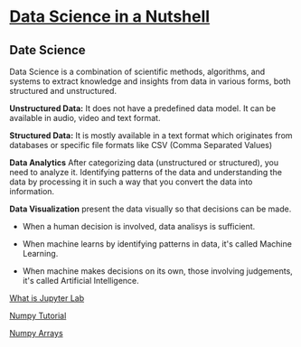 # [Data Science in a Nutshell](https://headstrait.com/data-science-in-a-nutshell/)

## Date Science
Data Science is a combination of scientific methods, algorithms, and systems to extract knowledge and insights from data in various forms, both structured and unstructured.

**Unstructured Data:** It does not have a predefined data model. It can be available in audio, video and text format.

**Structured Data:** It is mostly available in a text format which originates from databases or specific file formats like CSV (Comma Separated Values)

**Data Analytics** After categorizing data (unstructured or structured), you need to analyze it. Identifying patterns of the data and understanding the data by processing it in such a way that you convert the data into information.

 **Data Visualization** present the data visually so that decisions can be made.

 - When a human decision is involved, data analisys is sufficient.

 - When machine learns by identifying patterns in data, it's called Machine Learning.

 - When machine makes decisions on its own, those involving judgements, it's called Artificial Intelligence.


[What is Jupyter Lab](https://jupyterlab.readthedocs.io/en/stable/getting_started/overview.html)

[Numpy Tutorial](https://www.dataquest.io/blog/numpy-tutorial-python/)

[Numpy Arrays](https://www.tutorialspoint.com/numpy/index.htm)